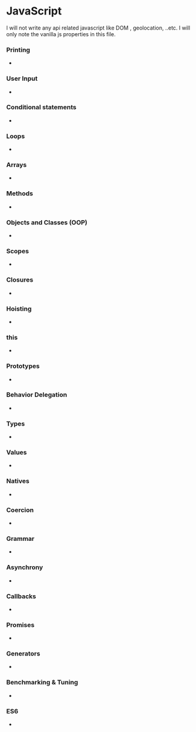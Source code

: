# JavaScript

I will not write any api related javascript like DOM , geolocation, ..etc. I will only note the vanilla js properties in this file.

### Printing

-

### User Input

- 

### Conditional statements

-

### Loops

-

### Arrays

-

### Methods

- 

### Objects and Classes (OOP)

- 

### Scopes

- 

### Closures

-

### Hoisting

-

### this

-

### Prototypes

-

### Behavior Delegation

-

### Types

-

### Values

-

### Natives

-

### Coercion

-

### Grammar

-

### Asynchrony

-

### Callbacks

-

### Promises

-

### Generators

- 

### Benchmarking & Tuning

- 

### ES6

- 
